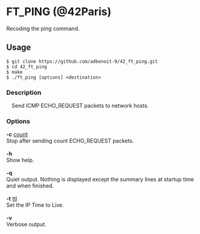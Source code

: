 # FT_PING (@42Paris)
Recoding the ping command.

## Usage

```
$ git clone https://github.com/adbenoit-9/42_ft_ping.git
$ cd 42_ft_ping
$ make
$ ./ft_ping [options] <destination>
```

### Description

<p style="margin: 0px; margin-top: 1em; margin-bottom: 1.5em;margin-left: 1em">
    Send ICMP ECHO_REQUEST packets to network hosts.
</p>

### Options

<p style="margin-top: 1em;">
    <strong>-c</strong> <ins>count</ins><br>
    Stop after sending count ECHO_REQUEST packets.<br><br>
    <strong>-h</strong><br>
    Show help.<br><br>
    <strong>-q</strong><br>
    Quiet output. Nothing is displayed except the summary lines at startup time and when finished.<br><br>
    <strong>-t</strong> <ins>ttl</ins><br>
    Set the IP Time to Live.<br><br>
    <strong>-v</strong><br>
    Verbose output.<br><br>
</p>

